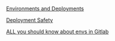 ---
---


[Environments and Deployments](https://docs.gitlab.com/16.7/ee/ci/environments/index.html)

[Deployment Safety](https://docs.gitlab.com/16.7/ee/ci/environments/deployment_safety.html)

[ALL you should know about envs in Gitlab](https://about.gitlab.com/blog/2021/04/09/demystifying-ci-cd-variables/)